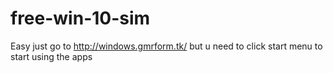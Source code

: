 # free-win-10-sim
Easy just go to http://windows.gmrform.tk/ but u need to click start menu to start using the apps 
